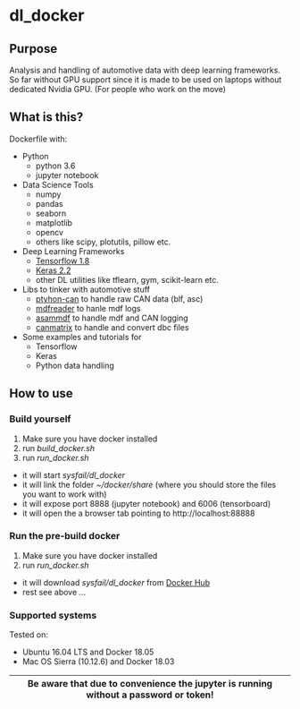 # dl_docker
## Purpose
Analysis and handling of automotive data with deep learning frameworks. So far without GPU support since it is made to be used on laptops without dedicated Nvidia GPU. (For people who work on the move)
## What is this?
Dockerfile with:
  - Python
    - python 3.6
    - jupyter notebook
  - Data Science Tools
    - numpy
    - pandas
    - seaborn
    - matplotlib
    - opencv
    - others like scipy, plotutils, pillow etc.
  - Deep Learning Frameworks
    - [Tensorflow 1.8](https://github.com/tensorflow/tensorflow)
    - [Keras 2.2](https://keras.io/)
    - other DL utilities like tflearn, gym, scikit-learn etc.
  - Libs to tinker with automotive stuff
    - [ptyhon-can](https://github.com/hardbyte/python-can) to handle raw CAN data (blf, asc)
    - [mdfreader](https://github.com/ratal/mdfreader) to hanle mdf logs
    - [asammdf](http://asammdf.readthedocs.io/) to handle mdf and CAN logging
    - [canmatrix](https://github.com/ebroecker/canmatrix) to handle and convert dbc files
  - Some examples and tutorials for
    - Tensorflow
    - Keras
    - Python data handling
## How to use
### Build yourself
1. Make sure you have docker installed
2. run *build_docker.sh*
3. run *run_docker.sh*
  - it will start *sysfail/dl_docker*
  - it will link the folder *~/docker/share* (where you should store the files you want to work with)
  - it will expose port 8888 (jupyter notebook) and 6006 (tensorboard)
  - it will open the a browser tab pointing to http://localhost:88888
### Run the pre-build docker
1. Make sure you have docker installed
2. run *run_docker.sh*
  - it will download *sysfail/dl_docker* from [Docker Hub](https://hub.docker.com/r/sysfail/dl_docker/)
  - rest see above ...

### Supported systems
Tested on:
- Ubuntu 16.04 LTS and Docker 18.05
- Mac OS Sierra (10.12.6) and Docker 18.03

| **Be aware that due to convenience the jupyter is running without a password or token!** |
|------------------------------------------------------------------------------------------|
